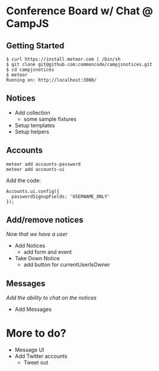 Conference Board w/ Chat @ CampJS
=================================

Getting Started
---------------

    $ curl https://install.meteor.com | /bin/sh
    $ git clone git@github.com:commoncode/campjsnotices.git
    $ cd campjsnotices
    $ meteor
    Running on: http://localhost:3000/

Notices
-------

+ Add collection
    - some sample fixtures
+ Setup templates
+ Setup helpers

Accounts
--------

    meteor add accounts-password
    meteor add accounts-ui

Add the code:

    Accounts.ui.config({
      passwordSignupFields: 'USERNAME_ONLY'
    });


Add/remove notices
------------------

_Now that we have a user_

+ Add Notices
    - add form and event
+ Take Down Notice
    - add button for currentUserIsOwner

Messages
--------

_Add the ability to chat on the notices_

+ Add Messages


More to do?
===========

+ Message UI
+ Add Twitter accounts
    - Tweet out


